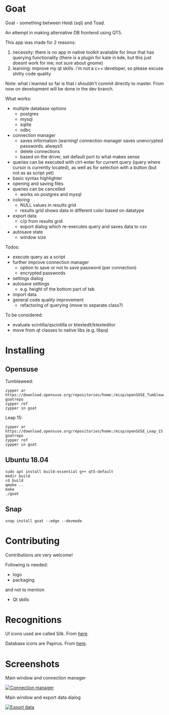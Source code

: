 # Goat

Goat - something between Heidi (sql) and Toad.

An attempt in making alternative DB frontend using QT5.

This app was made for 2 reasons:
1. necessity: there is no app in native toolkit available for linux that has querying functionality (there is a plugin for kate in kde, but this just doesnt work for me; not sure about gnome)
2. learning: improve my qt skills. i'm not a c++ developer, so please excuse shitty code quality

Note: what i learned so far is that i shouldn't commit directly to master. From now on development will be done in the dev branch.

What works:
- multiple database options
    - postgres
    - mysql
    - sqlite
    - odbc
- connection manager
    - saves information (warning! connection manager saves unencrypted passwords. always!)
    - delete connections
    - based on the driver, set default port to what makes sense
- queries can be executed with ctrl-enter for current query (query where cursor is currently located), as well as for selection with a button (but not as as script yet)
- basic syntax highlighter
- opening and saving files
- queries can be cancelled
    - works on postgres and mysql
- coloring
    - NULL values in results grid
    - results grid shows data in different color based on datatype
- export data
    - c/p from results grid
    - export dialog which re-executes query and saves data to csv
- autosave state
    - window size

Todos:
- execute query as a script
- further improve connection manager
    - option to save or not to save password (per connection)
    - encrypted passwords
- settings dialog
- autosave settings
    - e.g. height of the bottom part of tab
- import data
- general code quality improvement
    - refactoring of querying (move to separate class?)


To be considered:
- evaluate scintilla/qscintilla or ktextedit/ktexteditor
- move from qt classes to native libs (e.g. libpq)

# Installing

## Opensuse

Tumbleweed:
```
zypper ar https://download.opensuse.org/repositories/home:/misp/openSUSE_Tumbleweed/ goatrepo
zypper ref
zypper in goat
```

Leap 15:
```
zypper ar https://download.opensuse.org/repositories/home:/misp/openSUSE_Leap_15.0/ goatrepo
zypper ref
zypper in goat
```

## Ubuntu 18.04

```
sudo apt install build-essential g++ qt5-default
mkdir build
cd build
qmake ..
make
./goat
```

## Snap
```
snap install goat --edge --devmode
```

# Contributing

Contributions are very welcome!

Following is needed:
- logo
- packaging

and not to mention 

- Qt skills

# Recognitions

UI icons used are called Silk. From [here](http://www.famfamfam.com/lab/icons/silk/).

Database icons are Papirus. From [here](https://github.com/PapirusDevelopmentTeam/papirus-icon-theme).

# Screenshots

Main window and connection manager

[![Connection manager](https://i.imgur.com/7KQcKMS.png)](https://i.imgur.com/7KQcKMS.png)

Main window and export data dialog

[![Export data](https://i.imgur.com/2ZtAP1M.png)](https://i.imgur.com/2ZtAP1M.png)
